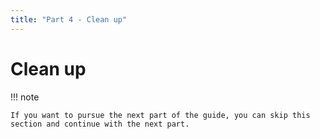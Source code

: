 ```yaml
---
title: "Part 4 - Clean up"
---
```


# Clean up

!!! note

    If you want to pursue the next part of the guide, you can skip this section and continue with the next part.
